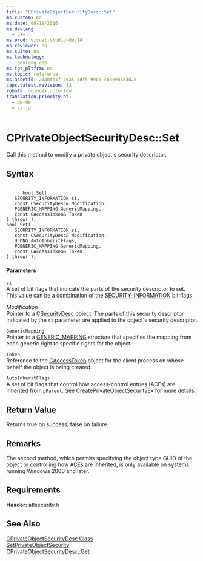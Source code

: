 ```yaml
---
title: "CPrivateObjectSecurityDesc::Set"
ms.custom: na
ms.date: 09/19/2016
ms.devlang: 
  - C++
ms.prod: visual-studio-dev14
ms.reviewer: na
ms.suite: na
ms.technology: 
  - devlang-cpp
ms.tgt_pltfrm: na
ms.topic: reference
ms.assetid: 21abfb5f-c6a5-4df5-99c5-c68eeb183d28
caps.latest.revision: 12
robots: noindex,nofollow
translation.priority.ht: 
  - de-de
  - ja-jp
---
```

# CPrivateObjectSecurityDesc::Set
Call this method to modify a private object's security descriptor.  
  
## Syntax  
  
```  
  
      bool Set(  
   SECURITY_INFORMATION si,  
   const CSecurityDesc& Modification,  
   PGENERIC_MAPPING GenericMapping,  
   const CAccessToken& Token   
) throw( );  
bool Set(  
   SECURITY_INFORMATION si,  
   const CSecurityDesc& Modification,  
   ULONG AutoInheritFlags,  
   PGENERIC_MAPPING GenericMapping,  
   const CAccessToken& Token   
) throw( );  
```  
  
#### Parameters  
 `si`  
 A set of bit flags that indicate the parts of the security descriptor to set. This value can be a combination of the [SECURITY_INFORMATION](http://msdn.microsoft.com/library/windows/desktop/aa379573) bit flags.  
  
 *Modification*  
 Pointer to a [CSecurityDesc](../vs140/CSecurityDesc-Class.md) object. The parts of this security descriptor indicated by the `si` parameter are applied to the object's security descriptor.  
  
 `GenericMapping`  
 Pointer to a [GENERIC_MAPPING](http://msdn.microsoft.com/library/windows/desktop/aa446633) structure that specifies the mapping from each generic right to specific rights for the object.  
  
 `Token`  
 Reference to the [CAccessToken](../vs140/CAccessToken-Class.md) object for the client process on whose behalf the object is being created.  
  
 `AutoInheritFlags`  
 A set of bit flags that control how access-control entries (ACEs) are inherited from `pParent`. See [CreatePrivateObjectSecurityEx](http://msdn.microsoft.com/library/windows/desktop/aa446581) for more details.  
  
## Return Value  
 Returns true on success, false on failure.  
  
## Remarks  
 The second method, which permits specifying the object type GUID of the object or controlling how ACEs are inherited, is only available on systems running Windows 2000 and later.  
  
## Requirements  
 **Header:** atlsecurity.h  
  
## See Also  
 [CPrivateObjectSecurityDesc Class](../vs140/CPrivateObjectSecurityDesc-Class.md)   
 [SetPrivateObjectSecurity](http://msdn.microsoft.com/library/windows/desktop/aa379580)   
 [CPrivateObjectSecurityDesc::Get](../vs140/CPrivateObjectSecurityDesc--Get.md)